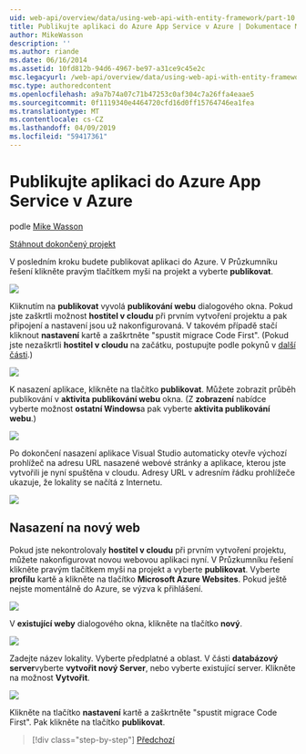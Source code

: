 ```yaml
---
uid: web-api/overview/data/using-web-api-with-entity-framework/part-10
title: Publikujte aplikaci do Azure App Service v Azure | Dokumentace Microsoftu
author: MikeWasson
description: ''
ms.author: riande
ms.date: 06/16/2014
ms.assetid: 10fd812b-94d6-4967-be97-a31ce9c45e2c
msc.legacyurl: /web-api/overview/data/using-web-api-with-entity-framework/part-10
msc.type: authoredcontent
ms.openlocfilehash: a9a7b74a07c71b47253c0af304c7a26ffa4eaae5
ms.sourcegitcommit: 0f1119340e4464720cfd16d0ff15764746ea1fea
ms.translationtype: MT
ms.contentlocale: cs-CZ
ms.lasthandoff: 04/09/2019
ms.locfileid: "59417361"
---
```

# <a name="publish-the-app-to-azure-azure-app-service"></a>Publikujte aplikaci do Azure App Service v Azure

podle [Mike Wasson](https://github.com/MikeWasson)

[Stáhnout dokončený projekt](https://github.com/MikeWasson/BookService)

V posledním kroku budete publikovat aplikaci do Azure. V Průzkumníku řešení klikněte pravým tlačítkem myši na projekt a vyberte **publikovat**.

![](part-10/_static/image1.png)

Kliknutím na **publikovat** vyvolá **publikování webu** dialogového okna. Pokud jste zaškrtli možnost **hostitel v cloudu** při prvním vytvoření projektu a pak připojení a nastavení jsou už nakonfigurovaná. V takovém případě stačí kliknout **nastavení** kartě a zaškrtněte &quot;spustit migrace Code First&quot;. (Pokud jste nezaškrtli **hostitel v cloudu** na začátku, postupujte podle pokynů v [další části](#new-website).)

[![](part-10/_static/image3.png)](part-10/_static/image2.png)

K nasazení aplikace, klikněte na tlačítko **publikovat**. Můžete zobrazit průběh publikování v **aktivita publikování webu** okna. (Z **zobrazení** nabídce vyberte možnost **ostatní Windows**a pak vyberte **aktivita publikování webu**.)

![](part-10/_static/image4.png)

Po dokončení nasazení aplikace Visual Studio automaticky otevře výchozí prohlížeč na adresu URL nasazené webové stránky a aplikace, kterou jste vytvořili je nyní spuštěna v cloudu. Adresy URL v adresním řádku prohlížeče ukazuje, že lokality se načítá z Internetu.

[![](part-10/_static/image6.png)](part-10/_static/image5.png)

<a id="new-website"></a>
## <a name="deploying-to-a-new-website"></a>Nasazení na nový web

Pokud jste nekontrolovaly **hostitel v cloudu** při prvním vytvoření projektu, můžete nakonfigurovat novou webovou aplikaci nyní. V Průzkumníku řešení klikněte pravým tlačítkem myši na projekt a vyberte **publikovat**. Vyberte **profilu** kartě a klikněte na tlačítko **Microsoft Azure Websites**. Pokud ještě nejste momentálně do Azure, se výzva k přihlášení.

[![](part-10/_static/image8.png)](part-10/_static/image7.png)

V **existující weby** dialogového okna, klikněte na tlačítko **nový**.

![](part-10/_static/image9.png)

Zadejte název lokality. Vyberte předplatné a oblast. V části **databázový server**vyberte **vytvořit nový Server**, nebo vyberte existující server. Klikněte na možnost **Vytvořit**.

[![](part-10/_static/image11.png)](part-10/_static/image10.png)

Klikněte na tlačítko **nastavení** kartě a zaškrtněte &quot;spustit migrace Code First&quot;. Pak klikněte na tlačítko **publikovat**.

> [!div class="step-by-step"]
> [Předchozí](part-9.md)
